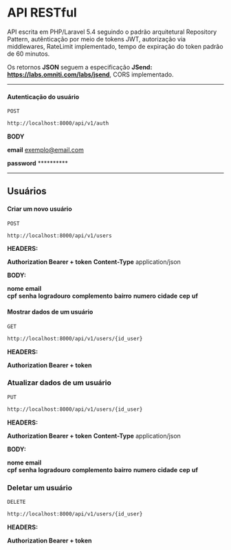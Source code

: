 # API RESTful

API escrita em PHP/Laravel 5.4 seguindo o padrão arquitetural Repository Pattern, autênticação por meio de tokens JWT, autorização via middlewares, RateLimit implementado, tempo de expiração do token padrão de 60 minutos.

Os retornos **JSON** seguem a especificação **JSend: https://labs.omniti.com/labs/jsend**, CORS implementado.

---
####  Autenticação do usuário
`POST`
```sh
http://localhost:8000/api/v1/auth
```

**BODY**

**email**   exemplo@email.com

**password**    **********

---

## Usuários
#### Criar um novo usuário 

`POST`
```sh
http://localhost:8000/api/v1/users
```

**HEADERS:**

**Authorization Bearer + token**
**Content-Type**   application/json

**BODY:**

**nome**
**email**   
**cpf** 
**senha**
**logradouro**
**complemento**
**bairro**
**numero**
**cidade**
**cep**
**uf**

#### Mostrar dados de um usuário

`GET`
```sh
http://localhost:8000/api/v1/users/{id_user}
```

**HEADERS:**

**Authorization Bearer + token**

### Atualizar dados de um usuário
`PUT`

```sh
http://localhost:8000/api/v1/users/{id_user}
```

**HEADERS:**

**Authorization Bearer + token**
**Content-Type**   application/json

**BODY:**

**nome**
**email**   
**cpf** 
**senha**
**logradouro**
**complemento**
**bairro**
**numero**
**cidade**
**cep**
**uf**

### Deletar um usuário
`DELETE`

```sh
http://localhost:8000/api/v1/users/{id_user}
```

**HEADERS:**

**Authorization Bearer + token**
